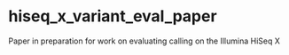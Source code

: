 hiseq_x_variant_eval_paper
==========================

Paper in preparation for work on evaluating calling on the Illumina HiSeq X
